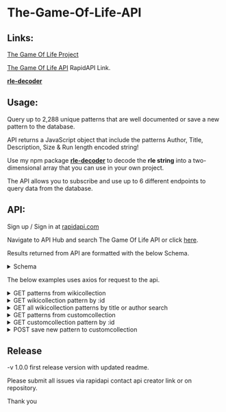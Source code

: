 # The-Game-Of-Life-API

## Links:

<a target="_blank" href="https://github.com/timjacksonm/The-Game-Of-Life">The Game Of Life Project</a>

<a target="_blank" href="https://rapidapi.com/timjacksonm@gmail.com/api/the-game-of-life/">The Game Of Life API</a> RapidAPI Link.

<a target="_blank" href="https://github.com/timjacksonm/rle-decoder">**rle-decoder**</a>

## Usage:

Query up to 2,288 unique patterns that are well documented or save a new pattern to the database.

API returns a JavaScript object that include the patterns Author, Title, Description, Size & Run length encoded string!

Use my npm package <a target="_blank" href="https://github.com/timjacksonm/rle-decoder">**rle-decoder**</a> to decode the **rle string** into a two-dimensional array that you can use in your own project.

The API allows you to subscribe and use up to 6 different endpoints to query data from the database.

## API:

Sign up / Sign in at <a target="_blank" href="https://rapidapi.com/">rapidapi.com</a>

Navigate to API Hub and search The Game Of Life API or click <a target="_blank" href="https://rapidapi.com/timjacksonm@gmail.com/api/the-game-of-life/">here</a>.

Results returned from API are formatted with the below Schema.

<details>
  <summary>Schema</summary>
  
  ```javascript
  {
	"type": "array",
	"items": {
		"type": "object",
		"properties": {
			"_id": {
				"type": "string"
			},
			"author": {
				"type": "string"
			},
			"title": {
				"type": "string"
			},
			"description": {
				"type": "array"
			},
			"size": {
				"type": "object",
				"properties": {
					"x": {
						"type": "integer"
					},
					"y": {
						"type": "integer"
					}
				}
			},
			"rleString": {
				"type": "string"
			},
			"date": {
				"type": "string"
			}
		}
	}
}
```
  
</details>

The below examples uses axios for request to the api.

<details>
  <summary>GET patterns from wikicollection</summary>

Results are sorted by size small -> large

If parameters are omitted API will return 10 results by default.

Optional parameters **count** and **select** can be added to change query results.

{ count: Number } - if included returns the Number of results you want returned. from 1 to a max range of 2,339 patterns.

{ select: JSON String } - if included returns only the fields listed within the Array of Strings in JSON format. I.E. { select: '["author", "rleString"]' }
fields you can include are \_id, author, title, description, size, rleString, date

**Example Request**

```javascript
var axios = require('axios').default;

var options = {
  method: 'GET',
  url: 'https://the-game-of-life.p.rapidapi.com/wikicollection/patterns/',
  params: {
    select: '["author","title","description","size","rleString","date"]',
    count: '1',
  },
  headers: {
    'x-rapidapi-host': 'the-game-of-life.p.rapidapi.com',
    'x-rapidapi-key': 'Your API-Key Here',
  },
};

axios
  .request(options)
  .then(function (response) {
    console.log(response.data);
  })
  .catch(function (error) {
    console.error(error);
  });
```

**Example Response**

```javascript
{
  "size": {
      "x": 11,
      "y": 11
  },
  "_id": "61de589cbec647f794843b51",
  "author": "",
  "title": "Scrubber with blocks",
  "description": [],
  "rleString": "4b2o$4b2o2$4b3o$3bo3bob2o$2obo3bob2o$2obo3bo$4b3o2$5b2o$5b2o!",
  "date": "2022-01-12T04:27:08.057Z"
}
```

</details>

<details>
  <summary>GET wikicollection pattern by :id</summary>

If parameters are omitted API will return result with all fields by default.

Optional parameter **select** can be added to change query results.

{ select: JSON String } - if included returns only the fields listed within the Array of Strings in JSON format. I.E. { select: '["author", "rleString"]' }
fields you can include are \_id, author, title, description, size, rleString, date

**Example Request**

```javascript
var axios = require('axios').default;

var options = {
  method: 'GET',
  url: 'https://the-game-of-life.p.rapidapi.com/wikicollection/patterns/61de589bbec647f7948435ef',
  params: {
    select: '["author","title","description","size","rleString","date"]',
  },
  headers: {
    'x-rapidapi-host': 'the-game-of-life.p.rapidapi.com',
    'x-rapidapi-key': 'Your API-Key Here',
  },
};

axios
  .request(options)
  .then(function (response) {
    console.log(response.data);
  })
  .catch(function (error) {
    console.error(error);
  });
```

**Example Response**

```javascript
{
  "size": {
      "x": 12,
      "y": 5
  },
  "_id": "61de589bbec647f7948435ef",
  "author": "Dean Hickerson",
  "title": "Blom",
  "description": [
      "A methuselah with lifespan 23314 found in July 2002.",
      "www.conwaylife.com/wiki/index.php?title=Blom"
  ],
  "rleString": "o10bo$b4o6bo$2b2o7bo$10bob$8bobo!",
  "date": "2022-01-12T04:27:07.819Z"
}
```

</details>

<details>
  <summary>GET all wikicollection patterns by title or author search</summary>

Required parameters: path which is the directory to filter. Can be title or author.

Required query: value which is the search query.

If parameters are omitted API will return 10 results by default.

Optional parameters **count** and **select** can be added to change query results.

{ count: Number } - if included returns the Number of results you want returned. from 1 to a max range of 2,339 patterns.

{ select: JSON String } - if included returns only the fields listed within the Array of Strings in JSON format. I.E. { select: '["author", "rleString"]' }
fields you can include are \_id, author, title, description, size, rleString, date

**Example Request**

```javascript
var axios = require('axios').default;

var options = {
  method: 'GET',
  url: 'https://the-game-of-life.p.rapidapi.com/wikicollection/search/title',
  params: {
    value: 'cloverleaf',
    select: '["author","title","description","size","rleString","date"]',
    count: '1',
  },
  headers: {
    'x-rapidapi-host': 'the-game-of-life.p.rapidapi.com',
    'x-rapidapi-key': 'Your API-Key Here',
  },
};

axios
  .request(options)
  .then(function (response) {
    console.log(response.data);
  })
  .catch(function (error) {
    console.error(error);
  });
```

**Example Response**

```javascript
[
  {
    _id: '61de589bbec647f7948436e8',
    author: 'Adam P. Goucher',
    title: 'Cloverleaf interchange',
    description: [
      'https://conwaylife.com/wiki/Cloverleaf_interchange',
      'https://conwaylife.com/patterns/cloverleafinterchange.rle',
    ],
    size: {
      x: 13,
      y: 13,
    },
    rleString:
      '4bo3bo$3bobobobo$3bobobobo$b2o2bobo2b2o$o4bobo4bo$b4o3b4o2$b4o3b4o$o4bobo4bo$b2o2bobo2b2o$3bobobobo$3bobobobo$4bo3bo!',
    date: '2022-01-12T04:27:07.876Z',
  },
];
```

</details>

<details>
  <summary>GET patterns from customcollection</summary>

**Custom Collection contains patterns saved from my Game Of Life Application. May be few results.**

Results are sorted by size small -> large

If parameters are omitted API will return 10 results by default.

Optional parameters **count** and **select** can be added to change query results.

{ count: Number } - if included returns the Number of results you want returned. from 1 to a max range of 2,339 patterns.

{ select: JSON String } - if included returns only the fields listed within the Array of Strings in JSON format. I.E. { select: '["author", "rleString"]' }
fields you can include are \_id, author, title, description, size, rleString, date

**Example Request**

```javascript
var axios = require('axios').default;

var options = {
  method: 'GET',
  url: 'https://the-game-of-life.p.rapidapi.com/customcollection/patterns/',
  params: {
    select: '["author","title","description","size","rleString","date"]',
    count: '1',
  },
  headers: {
    'x-rapidapi-host': 'the-game-of-life.p.rapidapi.com',
    'x-rapidapi-key': 'Your API-Key Here',
  },
};

axios
  .request(options)
  .then(function (response) {
    console.log(response.data);
  })
  .catch(function (error) {
    console.error(error);
  });
```

**Example Response**

```javascript
[
  {
    _id: '61e3651ab423cd99aee24876',
    author: 'Tim',
    title: 'epic pattern',
    description: [
      'flys across the room in a crazy pattern you would not believe!',
    ],
    size: {
      x: 3,
      y: 3,
    },
    rleString: 'bo$2bo$3o!',
    date: '2022-01-16T00:21:46.698Z',
  },
];
```

</details>

<details>
  <summary>GET customcollection pattern by :id</summary>
  
**Custom Collection contains patterns saved from my Game Of Life Application. May be few results.**

If parameters are omitted API will return result with all fields by default.

Optional parameter **select** can be added to change query results.

{ select: JSON String } - if included returns only the fields listed within the Array of Strings in JSON format. I.E. { select: '["author", "rleString"]' }
fields you can include are \_id, author, title, description, size, rleString, date

**Example Request**

```javascript
var axios = require('axios').default;

var options = {
  method: 'GET',
  url: 'https://the-game-of-life.p.rapidapi.com/customcollection/patterns/61e3651ab423cd99aee24876',
  params: {
    select: '["author","title","description","size","rleString","date"]',
  },
  headers: {
    'x-rapidapi-host': 'the-game-of-life.p.rapidapi.com',
    'x-rapidapi-key': 'Your API-Key Here',
  },
};

axios
  .request(options)
  .then(function (response) {
    console.log(response.data);
  })
  .catch(function (error) {
    console.error(error);
  });
```

**Example Response**

```javascript
  {
    "size": {
        "x": 3,
        "y": 3
    },
    "_id": "61e3651ab423cd99aee24876",
    "author": "Tim",
    "title": "epic pattern",
    "description": [
        "flys across the room in a crazy pattern you would not believe!"
    ],
    "rleString": "bo$2bo$3o!",
    "date": "2022-01-16T00:21:46.698Z"
}

```

</details>

</details>

<details>
  <summary>POST save new pattern to customcollection</summary>

**Example Request**

```javascript
var axios = require('axios').default;

var options = {
  method: 'POST',
  url: 'https://the-game-of-life.p.rapidapi.com/customcollection/patterns/',
  headers: {
    'content-type': 'application/json',
    'x-rapidapi-host': 'the-game-of-life.p.rapidapi.com',
    'x-rapidapi-key': 'Your API-Key Here',
  },
  data: {
    author: 'Test',
    title: 'glider',
    description: ['default glider'],
    size: { x: 3, y: 3 },
    rleString: 'bob$2bo$3o!',
  },
};

axios
  .request(options)
  .then(function (response) {
    console.log(response.data);
  })
  .catch(function (error) {
    console.error(error);
  });
```

**Example Successful Response Code 201**

```javascript
{
    "author": "Test",
    "title": "glider",
    "description": [
        "default glider"
    ],
    "size": {
        "x": 3,
        "y": 3
    },
    "rleString": "bo$2bo$3o!",
    "_id": "61e5057e79afeb37385511bb",
    "date": "2022-01-17T05:58:22.888Z",
    "__v": 0
}
```

**Example Bad Request Response Code 400**

```javascript
{
    "message": {
        "errors": [
            {
                "value": "assdf",
                "msg": "Title already in use",
                "param": "title",
                "location": "body"
            }
        ]
    }
}
```

</details>

## Release

-v 1.0.0 first release version with updated readme.

Please submit all issues via rapidapi contact api creator link or on repository.

Thank you
